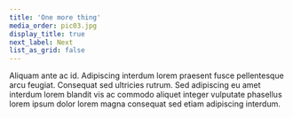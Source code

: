 ```yaml
---
title: 'One more thing'
media_order: pic03.jpg
display_title: true
next_label: Next
list_as_grid: false
---
```


Aliquam ante ac id. Adipiscing interdum lorem praesent fusce pellentesque arcu feugiat. Consequat sed ultricies rutrum. Sed adipiscing eu amet interdum lorem blandit vis ac commodo aliquet integer vulputate phasellus lorem ipsum dolor lorem magna consequat sed etiam adipiscing interdum.
